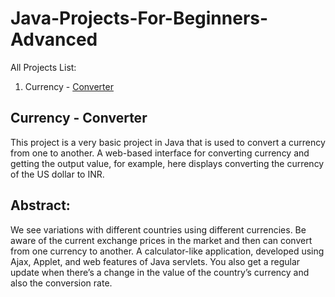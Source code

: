# Java-Projects-For-Beginners-Advanced
All Projects List: 
1. Currency - [Converter](https://github.com/Urunov/Java-Projects-For-Beginners-Advanced/tree/master/Currency-Converter/CurrencyCBU)

## Currency - Converter 

This project is a very basic project in Java that is used to convert a currency from one to another. A web-based interface for converting currency and getting the output value, for example, here displays converting the currency of the US dollar to INR. 

## Abstract:
We see variations with different countries using different currencies.
Be aware of the current exchange prices in the market and then can convert from one currency to another.
A calculator-like application, developed using Ajax, Applet, and web features of Java servlets. 
You also get a regular update when there’s a change in the value of the country’s currency and also the conversion rate. 

